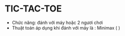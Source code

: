 # TIC-TAC-TOE

- Chức năng: đánh với máy hoặc 2 ngươi chơi
- Thuật toán áp dụng khi đánh với máy là : Minimax ( )
